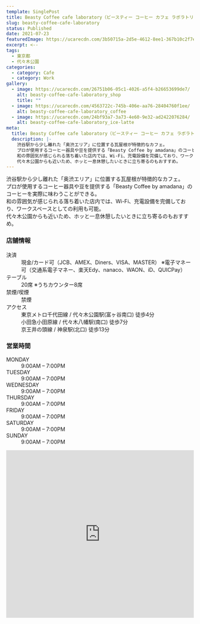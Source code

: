 ```yaml
---
template: SinglePost
title: Beasty Coffee cafe laboratory（ビースティー コーヒー カフェ ラボラトリー）
slug: beasty-coffee-cafe-laboratory
status: Published
date: 2021-07-23
featuredImage: https://ucarecdn.com/3b50715a-2d5e-4612-8ee1-367b10c2f7e6/
excerpt: <--
tags:
  - 東京都
  - 代々木公園
categories:
  - category: Cafe
  - category: Work
gallery:
  - image: https://ucarecdn.com/26751b06-05c1-4026-a5f4-b26653699de7/
    alt: beasty-coffee-cafe-laboratory_shop
    title: ""
  - image: https://ucarecdn.com/4563722c-745b-406e-aa76-28404760f1ee/
    alt: beasty-coffee-cafe-laboratory_coffee
  - image: https://ucarecdn.com/24bf93a7-3a73-4e60-9e32-ad2422076284/
    alt: beasty-coffee-cafe-laboratory_ice-latte
meta:
  title: Beasty Coffee cafe laboratory（ビースティー コーヒー カフェ ラボラトリー）
  description: |-
    渋谷駅から少し離れた「奥渋エリア」に位置する瓦屋根が特徴的なカフェ。
    プロが使用するコーヒー器具や豆を提供する「Beasty Coffee by amadana」のコーヒーを実際に味わうことができる。
    和の雰囲気が感じられる落ち着いた店内では、Wi-Fi、充電設備を完備しており、ワークスペースとしての利用も可能。
    代々木公園からも近いため、ホッと一息休憩したいときに立ち寄るのもおすすめ。
---
```

渋谷駅から少し離れた「奥渋エリア」に位置する瓦屋根が特徴的なカフェ。\
プロが使用するコーヒー器具や豆を提供する「Beasty Coffee by amadana」のコーヒーを実際に味わうことができる。\
和の雰囲気が感じられる落ち着いた店内では、Wi-Fi、充電設備を完備しており、ワークスペースとしての利用も可能。\
代々木公園からも近いため、ホッと一息休憩したいときに立ち寄るのもおすすめ。

### 店舗情報

<dl id="info">

<dt>決済</dt>
<dd>現金/カード可（JCB、AMEX、Diners、VISA、MASTER）
※電子マネー可（交通系電子マネー、楽天Edy、nanaco、WAON、iD、QUICPay）</dd>
<dt>テーブル</dt>
<dd>20席
※うちカウンター8席</dd>
<dt>禁煙/喫煙</dt>
<dd>禁煙</dd>
<dt>アクセス</dt>
<dd>東京メトロ千代田線 / 代々木公園駅(富ヶ谷南口) 徒歩4分</dd>
<dd>小田急小田原線 / 代々木八幡駅(南口) 徒歩7分</dd>
<dd>京王井の頭線 / 神泉駅(北口) 徒歩13分

</dd>
</dl>

### 営業時間

<dl id="op_h">

<dt>MONDAY</dt>
<dd>9:00AM – 7:00PM</dd>
<dt>TUESDAY</dt>
<dd>9:00AM – 7:00PM</dd>
<dt>WEDNESDAY</dt>
<dd>9:00AM – 7:00PM</dd>
<dt>THURSDAY</dt>
<dd>9:00AM – 7:00PM</dd>
<dt>FRIDAY</dt>
<dd>9:00AM – 7:00PM</dd>
<dt>SATURDAY</dt>
<dd>9:00AM – 7:00PM</dd>
<dt>SUNDAY</dt>
<dd>9:00AM – 7:00PM</dd>
</dl>

<iframe src="https://www.google.com/maps/embed?pb=!1m14!1m8!1m3!1d12965.774771398153!2d139.6919551!3d35.6660755!3m2!1i1024!2i768!4f13.1!3m3!1m2!1s0x0%3A0x27f64d15392cda7d!2sBeasty%20Coffee%20%5B%20cafe%20laboratory%20%5D!5e0!3m2!1sja!2sjp!4v1584352271023!5m2!1sja!2sjp" width="100%" height="450" frameborder="0" style="border:0;" allowfullscreen="" aria-hidden="false" tabindex="0"></iframe>